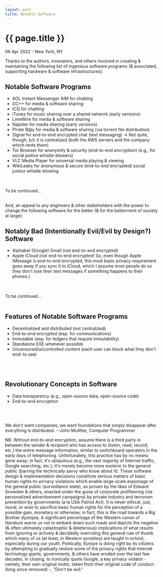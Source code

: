 ```yaml
---
layout: post
title: Notable Software
---
```


{{ page.title }}
================

<p class="meta">06 Apr 2022 - New York, NY</p>

Thanks to the authors, innovators, and others involved in creating & maintaining the following list of ingenious software programs (& associated, supporting hardware & software infrastructures).

## Notable Software Programs
- AOL Instant Messenger AIM for chatting
- DC++ for media & software sharing
- ICQ for chatting
- iTunes for music sharing over a shared network (early versions)
- LimeWire for media & software sharing
- Napster for media sharing (early versions)
- P!rate B@y for media & software sharing (via torrent file distribution)
- Signal for end-to-end encrypted chat (text messaging) -> Not quite, though, b/c it is centralized (both the AWS servers and the company which rents them)
- Tor Browser for anonymity & security (end-to-end encryption) (e.g., for social justice whistle-blowers)
- VLC Media Player for universal media playing & viewing
- WikiLeaks for anonymous & secure (end-to-end encrypted) social justice whistle-blowing
<br>
<br>
To be continued...
<br>
<br>

And, an appeal to any engineers & other stakeholders with the power to change the following software for the better (& for the betterment of society at large):

## Notably Bad (Intentionally Evil/Evil by Design?) Software
- Alphabet (Google) Gmail (not end-to-end encrypted)
- Apple iCloud (not end-to-end encrypted! So, even though Apple iMessage is end-to-end encrypted, this most basic privacy requirement goes away if you sync it to iCloud, which I assume most people do so they don't lose their text messages if something happens to their phones.)
<br>
<br>
To be continued...
<br>
<br>

## Features of Notable Software Programs
- Decentralized and distributed (not centralized)
- End-to-end encrypted (esp. for communications)
- Immutable (esp. for ledgers that require immutability)
- Standalone EXE whenever possible
- Uncensored/uncontrolled content (each user can block what they don't wish to see)
<br>
<br>

## Revolutionary Concepts in Software
- Data transparency (e.g., open-source data, open-source code)
- End-to-end encryption
<br>
<br>

We don't want companies; we want foundations that simply disappear after everything is distributed. --John McAfee, Computer Programmer


NB: Without end-to-end encryption, assume there is a third party in between the sender & recipient who has access to (listen, read, record, etc.) the entire message information, similar to switchboard operators in the early days of telephoning. Unfortunately, this practice has by no means gone away; in fact, it's ubiquitous (e.g., the vast majority of Internet traffic, Google searching, etc.); it's merely become more esoteric to the general public (barring the technically savvy who know about it). These software design & implementation decisions constitute serious matters of basic human rights-to-privacy violations which enable large-scale espionage of the general public (surveillance state), as proven by the likes of Edward Snowden & others, enacted under the guise of corporate profiteering (via personalized advertisement campaigns) by private industry and terrorism prevention by governments (a la USA Patriot Act). It is never ethical, just, moral, or wise to sacrifice basic human rights for the perception of a possible gain, monetary or otherwise; in fact, this is the road towards a Big Brother dystopia. A significant percentage of the Western canon of literature warns us not to embark down such roads and depicts the negative (& often ultimately catastrophic & deleterious) implications of what results from ignoring or actively & decidedly overruling this general rule of thumb which many of us (at least, in Western societies) are taught in school, especially during our youth. Politically, Europe is doing right by its citizens by attempting to gradually restore some of the privacy rights that Internet technology giants, governments, & others have eroded over the last few decades. In closing, to ironically quote Google, a key privacy violator - namely, their own original motto, taken from their original code of conduct (long since removed) -, "Don't be evil."